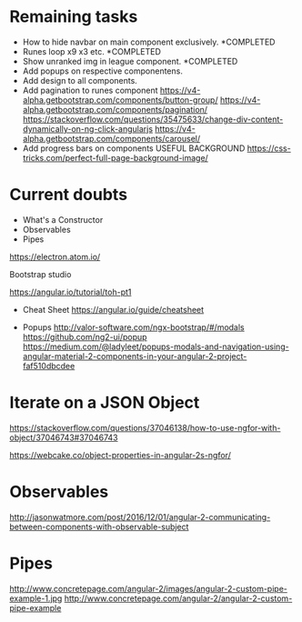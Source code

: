 # Remaining tasks
- How to hide navbar on main component exclusively. *COMPLETED
- Runes loop x9 x3 etc. *COMPLETED
- Show unranked img in league component. *COMPLETED
- Add popups on respective componentens.
- Add design to all components.
- Add pagination to runes component 
https://v4-alpha.getbootstrap.com/components/button-group/
https://v4-alpha.getbootstrap.com/components/pagination/
https://stackoverflow.com/questions/35475633/change-div-content-dynamically-on-ng-click-angularjs
https://v4-alpha.getbootstrap.com/components/carousel/
- Add progress bars on components
 USEFUL BACKGROUND https://css-tricks.com/perfect-full-page-background-image/
 
# Current doubts

- What's a Constructor
- Observables
- Pipes

https://electron.atom.io/

Bootstrap studio

https://angular.io/tutorial/toh-pt1

- Cheat Sheet
https://angular.io/guide/cheatsheet

- Popups 
http://valor-software.com/ngx-bootstrap/#/modals
https://github.com/ng2-ui/popup
https://medium.com/@ladyleet/popups-modals-and-navigation-using-angular-material-2-components-in-your-angular-2-project-faf510dbcdee

# Iterate on a JSON Object
https://stackoverflow.com/questions/37046138/how-to-use-ngfor-with-object/37046743#37046743

https://webcake.co/object-properties-in-angular-2s-ngfor/

# Observables
http://jasonwatmore.com/post/2016/12/01/angular-2-communicating-between-components-with-observable-subject

# Pipes
http://www.concretepage.com/angular-2/images/angular-2-custom-pipe-example-1.jpg
http://www.concretepage.com/angular-2/angular-2-custom-pipe-example